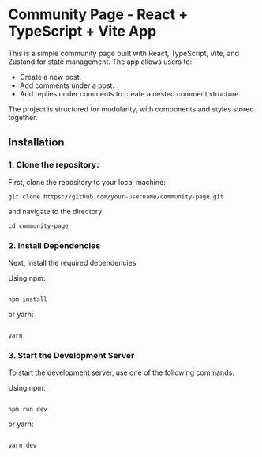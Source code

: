 # Community Page - React + TypeScript + Vite App

This is a simple community page built with React, TypeScript, Vite, and Zustand for state management. The app allows users to:

- Create a new post.
- Add comments under a post.
- Add replies under comments to create a nested comment structure.

The project is structured for modularity, with components and styles stored together.

## Installation

### 1. Clone the repository:

First, clone the repository to your local machine:

```
git clone https://github.com/your-username/community-page.git

```

and navigate to the directory

```
cd community-page
```

### 2. Install Dependencies

Next, install the required dependencies

Using npm:

```

npm install

```

or yarn:

```

yarn

```

### 3. Start the Development Server

To start the development server, use one of the following commands:

Using npm:

```

npm run dev

```

or yarn:

```

yarn dev

```
